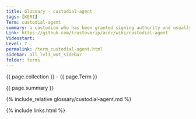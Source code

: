 ```yaml
---
title: Glossary - custodial-agent
tags: [KERI]
Term: custodial-agent
summary: a custodian who has been granted signing authority and usually also being the host of the running agent software.
Link: https://github.com/trustoverip/acdc/wiki/custodial-agent
Videostart: 
Level: 7
permalink: /term_custodial-agent.html
sidebar: all_lvl3_wot_sidebar
folder: terms
---
```


{{ page.collection }} - {{ page.Term }}

   {{ page.summary }}

{% include_relative glossary/custodial-agent.md %}

 {% include links.html %} 
